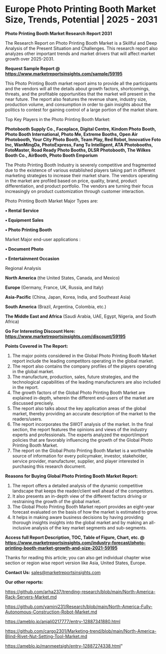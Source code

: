  # Europe Photo Printing Booth Market Size, Trends, Potential | 2025 - 2031

<strong>Photo Printing Booth Market Research Report 2031</strong>

The Research Report on Photo Printing Booth Market is a Skillful and Deep Analysis of the Present Situation and Challenges. This research report also analyzes other important trends and market drivers that will affect market growth over 2025-2031.

<strong>Request Sample Report @ <a href=https://www.marketreportsinsights.com/sample/59195>https://www.marketreportsinsights.com/sample/59195</a></strong>

This Photo Printing Booth market report aims to provide all the participants and the vendors will all the details about growth factors, shortcomings, threats, and the profitable opportunities that the market will present in the near future. The report also features the revenue share, industry size, production volume, and consumption in order to gain insights about the politics to contest for gaining control of a large portion of the market share.

Top Key Players in the Photo Printing Booth Market:

<strong>Photobooth Supply Co., Faceplace, Digital Centre, Kindom Photo Booth, Photo Booth International, Photo Me, Extreme Booths, Open Air Photobooth, Your City Photo Booth, Team Play, Red Robot, Innovative Foto Inc, WanMingDa, PhotoExpress, Fang Tu Intelligent, ATA Photobooths, FotoMaster, Road Ready Photo Booths, DLSR Photobooth, The Wilkes Booth Co., AirBooth, Photo Booth Emporium</strong>

The Photo Printing Booth Industry is severely competitive and fragmented due to the existence of various established players taking part in different marketing strategies to increase their market share. The vendors operating in the market are profiled based on price, quality, brand, product differentiation, and product portfolio. The vendors are turning their focus increasingly on product customization through customer interaction.

Photo Printing Booth Market Major Types are:

<strong>• Rental Service

• Equipment Sales

• Photo Printing Booth</strong>

Market Major end-user applications :

<strong>• Document Photo

• Entertainment Occasion</strong>

Regional Analysis

</u><strong><b>North America</b></strong> (the United States, Canada, and Mexico)

<strong><b>Europe </b></strong>(Germany, France, UK, Russia, and Italy)

<strong><b>Asia-Pacific</b></strong> (China, Japan, Korea, India, and Southeast Asia)

<strong><b>South America</b></strong> (Brazil, Argentina, Colombia, etc.)

<strong><b>The Middle East and Africa</b></strong> (Saudi Arabia, UAE, Egypt, Nigeria, and South Africa)

<strong>Go For Interesting Discount Here: <a href=https://www.marketreportsinsights.com/discount/59195>https://www.marketreportsinsights.com/discount/59195</a></strong>

<strong>Points Covered in The Report:</strong>
<ol>
  <li>The major points considered in the Global Photo Printing Booth Market report include the leading competitors operating in the global market.</li>
  <li>The report also contains the company profiles of the players operating in the global market.</li>
  <li>The manufacture, production, sales, future strategies, and the technological capabilities of the leading manufacturers are also included in the report.</li>
  <li>The growth factors of the Global Photo Printing Booth Market are explained in-depth, wherein the different end-users of the market are discussed precisely.</li>
  <li>The report also talks about the key application areas of the global market, thereby providing an accurate description of the market to the readers/users.</li>
  <li>The report incorporates the SWOT analysis of the market. In the final section, the report features the opinions and views of the industry experts and professionals. The experts analyzed the export/import policies that are favorably influencing the growth of the Global Photo Printing Booth Market.</li>
  <li>The report on the Global Photo Printing Booth Market is a worthwhile source of information for every policymaker, investor, stakeholder, service provider, manufacturer, supplier, and player interested in purchasing this research document.</li>
</ol>
<strong>Reasons for Buying Global Photo Printing Booth Market Report:</strong>

<ol>
  <li>The report offers a detailed analysis of the dynamic competitive landscape that keeps the reader/client well ahead of the competitors.</li>
  <li>It also presents an in-depth view of the different factors driving or restraining the growth of the global market.</li>
  <li>The Global Photo Printing Booth Market report provides an eight-year forecast evaluated on the basis of how the market is estimated to grow.</li>
  <li>It helps in making aware business decisions by having providing thorough insights insights into the global market and by making an all-inclusive analysis of the key market segments and sub-segments.</li>
</ol>
<strong>Access full Report Description, TOC, Table of Figure, Chart, etc. @ <a href=https://www.marketreportsinsights.com/industry-forecast/photo-printing-booth-market-growth-and-size-2021-59195>https://www.marketreportsinsights.com/industry-forecast/photo-printing-booth-market-growth-and-size-2021-59195</a></strong>


Thanks for reading this article; you can also get individual chapter wise section or region wise report version like Asia, United States, Europe.

<strong>Contact Us:</strong>
sales@marketreportsinsights.com

<strong>Our other reports:</strong>

<a href=https://github.com/arha237/trending-research/blob/main/North-America-Rack-Servers-Market.md>https://github.com/arha237/trending-research/blob/main/North-America-Rack-Servers-Market.md</a>

<a href=https://github.com/yamini231/Research/blob/main/North-America-Fully-Autonomous-Construction-Robot-Market.md>https://github.com/yamini231/Research/blob/main/North-America-Fully-Autonomous-Construction-Robot-Market.md</a>

<a href=https://ameblo.jp/anjali0217777/entry-12887341880.html>https://ameblo.jp/anjali0217777/entry-12887341880.html</a>

<a href=https://github.com/cargo2301/Marketing-trend/blob/main/North-America-Blind-Rivet-Nut-Setting-Tool-Market.md>https://github.com/cargo2301/Marketing-trend/blob/main/North-America-Blind-Rivet-Nut-Setting-Tool-Market.md</a>

<a href=https://ameblo.jp/manmeetsigh/entry-12887274338.html>https://ameblo.jp/manmeetsigh/entry-12887274338.html</a>"
